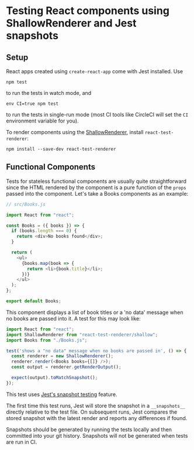 # Testing React components using ShallowRenderer and Jest snapshots

## Setup

React apps created using `create-react-app` come with Jest installed. Use

    npm test

to run the tests in watch mode, and

    env CI=true npm test

to run the tests in single-run mode (most CI tools like CircleCI will set the
`CI` environment variable for you).

To render components using the [ShallowRenderer][], install `react-test-renderer`:

    npm install --save-dev react-test-renderer

## Functional Components

Tests for stateless functional components are usually quite straightforward
since the HTML rendered by the component is a pure function of the `props`
passed into the component. Let's take a Books components as an example:

```javascript
// src/Books.js

import React from "react";

const Books = ({ books }) => {
  if (books.length === 0) {
    return <div>No books found</div>;
  }

  return (
    <ul>
      {books.map(book => {
        return <li>{book.title}</li>;
      })}
    </ul>
  );
};

export default Books;
```

This component displays a list of book titles or a 'no data' message when no
books are passed into it. A test for this may look like:

```javascript
import React from "react";
import ShallowRenderer from "react-test-renderer/shallow";
import Books from "./Books.js";

test('shows a "no data" message when no books are passed in', () => {
  const renderer = new ShallowRenderer();
  renderer.render(<Books books={[]} />);
  const output = renderer.getRenderOutput();

  expect(output).toMatchSnapshot();
});
```

This test uses [Jest's snapshot testing][snapshot] feature.

The first time this test runs, Jest will store the snapshot in a
`__snapshots__` directly relative to the test file. On subsequent runs, Jest
compares the stored snapshot with the latest render and reports any differences
if found.

Snapshots should be generated by running the tests locally and then committed
into your git history. Snapshots will not be generated when tests are run in
CI.

[ShallowRenderer]: https://reactjs.org/docs/shallow-renderer.html
[snapshot]: https://jestjs.io/docs/en/snapshot-testing.html
